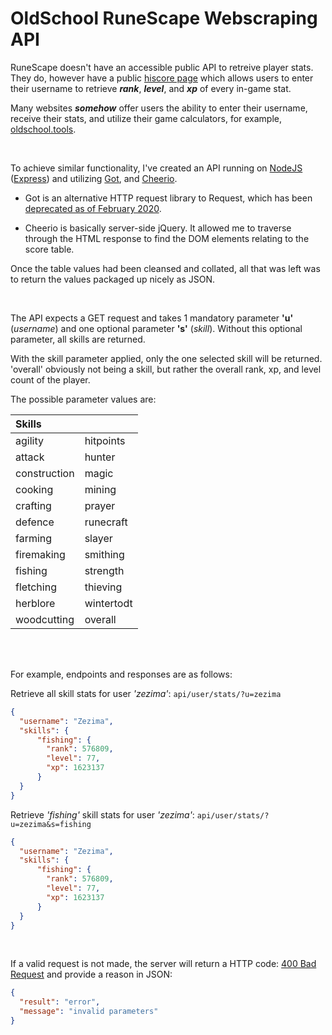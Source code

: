 #  OldSchool RuneScape Webscraping API


RuneScape doesn't have an accessible public API to retreive player stats. They do, however have a public [hiscore page](https://secure.runescape.com/m=hiscore_oldschool/overall/) which allows users to enter their username to retrieve ***rank***, ***level***, and ***xp*** of every in-game stat. 

Many websites ***somehow*** offer users the ability to enter their username, receive their stats, and utilize their game calculators, for example, [oldschool.tools](https://oldschool.tools/calculators/skill/fishing/).


<br/>

To achieve similar functionality, I've created an API running on [NodeJS](https://nodejs.org/) ([Express](https://www.npmjs.com/package/express/)) and utilizing [Got](https://www.npmjs.com/package/got/), and [Cheerio](https://www.npmjs.com/package/cheerio/).

- Got is an alternative HTTP request library to Request, which has been [deprecated as of February 2020](https://github.com/request/request/issues/3142/). 

- Cheerio is basically server-side jQuery. It  allowed me to traverse through the HTML response to find the DOM elements relating to the score table.

Once the table values had been cleansed and collated, all that was left was to return the values packaged up nicely as JSON.

<br/>

The API expects a GET request and takes 1 mandatory parameter **'u'** (*username*) and one optional parameter **'s'** (*skill*). Without this optional parameter, all skills are returned.

With the skill parameter applied, only the one selected skill will be returned. 'overall' obviously not being a skill, but rather the overall rank, xp, and level count of the player.

The possible parameter values are:

|Skills||
|:-|:-|
|agility|hitpoints|
|attack|hunter|
|construction|magic|
|cooking|mining|
|crafting|prayer|
|defence|runecraft|
|farming|slayer|
|firemaking|smithing|
|fishing|strength|
|fletching|thieving|
|herblore|wintertodt|
|woodcutting|overall|

<br/><br/>

For example, endpoints and responses are as follows:

Retrieve all skill stats for user *'zezima'*:
`api/user/stats/?u=zezima`

```json
{
  "username": "Zezima",
  "skills": {
      "fishing": {
        "rank": 576809,
        "level": 77,
        "xp": 1623137
      }
  }
}
```

Retrieve *'fishing'* skill stats for user *'zezima'*:
`api/user/stats/?u=zezima&s=fishing`

```json
{
  "username": "Zezima",
  "skills": {
      "fishing": {
        "rank": 576809,
        "level": 77,
        "xp": 1623137
      }
  }
}
```

<br/>

If a valid request is not made, the server will return a HTTP code: [400 Bad Request](https://httpwg.org/specs/rfc9110.html#status.400/) and provide a reason in JSON:

```json
{
  "result": "error",
  "message": "invalid parameters"
}
```
